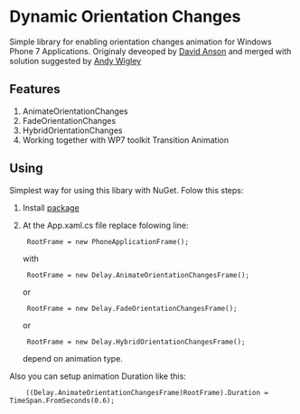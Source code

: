 # Dynamic Orientation Changes

Simple library for enabling orientation changes animation for Windows Phone 7 Applications. Originaly deveoped by [David Anson](http://blogs.msdn.com/b/delay/archive/2010/09/28/this-one-s-for-you-gregor-mendel-code-to-animate-and-fade-windows-phone-orientation-changes-now-supports-a-new-mode-hybrid.aspx) and merged with solution suggested by [Andy Wigley](http://mobileworld.appamundi.com/blogs/andywigley/archive/2010/11/24/best-of-breed-page-rotation-animations.aspx)

## Features

1. AnimateOrientationChanges
2. FadeOrientationChanges
3. HybridOrientationChanges
4. Working together with WP7 toolkit Transition Animation

## Using

Simplest way for using this libary with NuGet. Folow this steps:
1. Install [package](https://nuget.org/packages/DynamicOrientationChanges)
2. At the  App.xaml.cs file replace folowing line:

		RootFrame = new PhoneApplicationFrame();
   with

        RootFrame = new Delay.AnimateOrientationChangesFrame();

   or

   		RootFrame = new Delay.FadeOrientationChangesFrame();

   or

   		RootFrame = new Delay.HybridOrientationChangesFrame();

   depend on animation type.

Also you can setup animation Duration like this:

		((Delay.AnimateOrientationChangesFrame)RootFrame).Duration = TimeSpan.FromSeconds(0.6);